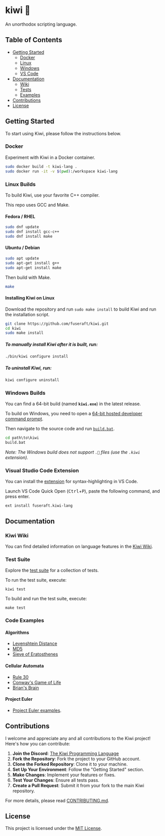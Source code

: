 # kiwi 🥝

An unorthodox scripting language.

## Table of Contents

- [Getting Started](#getting-started)
  - [Docker](#docker)
  - [Linux](#linux-builds)
  - [Windows](#windows-builds)
  - [VS Code](#visual-studio-code-extension)
- [Documentation](#documentation)
  - [Wiki](#kiwi-wiki)
  - [Tests](#test-suite)
  - [Examples](#code-examples)
- [Contributions](#contributions)
- [License](#license)

## Getting Started

To start using Kiwi, please follow the instructions below. 

### Docker

Experiment with Kiwi in a Docker container.

```bash
sudo docker build -t kiwi-lang .
sudo docker run -it -v $(pwd):/workspace kiwi-lang
```

### Linux Builds

To build Kiwi, use your favorite C++ compiler.

This repo uses GCC and Make.

#### Fedora / RHEL

```bash
sudo dnf update
sudo dnf install gcc-c++
sudo dnf install make
```

#### Ubuntu / Debian

```bash
sudo apt update
sudo apt-get install g++
sudo apt-get install make
```

Then build with Make.

```bash
make
```

#### Installing Kiwi on Linux

Download the repository and run `sudo make install` to build Kiwi and run the installation script.

```bash
git clone https://github.com/fuseraft/kiwi.git
cd kiwi
sudo make install
```

##### To manually install Kiwi after it is built, run:

```bash
./bin/kiwi configure install
```

##### To uninstall Kiwi, run:

```bash
kiwi configure uninstall
```

### Windows Builds

You can find a 64-bit build (named **`kiwi.exe`**) in the latest release.

To build on Windows, you need to open a [64-bit hosted developer command prompt](https://learn.microsoft.com/en-us/cpp/build/how-to-enable-a-64-bit-visual-cpp-toolset-on-the-command-line?view=msvc-170).

Then navigate to the source code and run [`build.bat`](build.bat).

```cmd
cd path\to\kiwi
build.bat
```

*Note: The Windows build does not support `.🥝` files (use the `.kiwi` extension).*

### Visual Studio Code Extension

You can install the [extension](https://marketplace.visualstudio.com/items?itemName=fuseraft.kiwi-lang) for syntax-highlighting in VS Code.

Launch VS Code Quick Open (<kbd>Ctrl</kbd>+<kbd>P</kbd>), paste the following command, and press enter.
```
ext install fuseraft.kiwi-lang
```

## Documentation

### Kiwi Wiki

You can find detailed information on language features in the [Kiwi Wiki](docs/README.md).

### Test Suite

Explore the [test suite](test.🥝) for a collection of tests.

To run the test suite, execute:

```shell
kiwi test
```

To build and run the test suite, execute:

```shell
make test
```

### Code Examples

#### Algorithms

- [Levenshtein Distance](docs/examples/algo/levenshtein.kiwi)
- [MD5](docs/examples/algo/md5_hash.kiwi)
- [Sieve of Eratosthenes](docs/examples/algo/sieve_of_eratosthenes.kiwi)

#### Cellular Automata

- [Rule 30](docs/examples/cellular_automata/rule30.kiwi)
- [Conway's Game of Life](docs/examples/cellular_automata/life.kiwi)
- [Brian's Brain](docs/examples/cellular_automata/brain.kiwi)

#### Project Euler

- [Project Euler examples](docs/examples/project_euler/).

## Contributions

I welcome and appreciate any and all contributions to the Kiwi project! Here's how you can contribute:

1. **Join the Discord**: [The Kiwi Programming Language](https://discord.com/channels/1221516965743431841/1221553678104920195)
2. **Fork the Repository**: Fork the project to your GitHub account.
3. **Clone the Forked Repository**: Clone it to your machine.
4. **Set Up Your Environment**: Follow the "Getting Started" section.
5. **Make Changes**: Implement your features or fixes.
6. **Test Your Changes**: Ensure all tests pass.
7. **Create a Pull Request**: Submit it from your fork to the main Kiwi repository.

For more details, please read [CONTRIBUTING.md](CONTRIBUTING.md).

## License

This project is licensed under the [MIT License](LICENSE).
